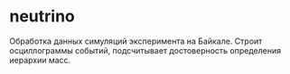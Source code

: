 # neutrino
Обработка данных симуляций эксперимента на Байкале. Строит осциллограммы событий, подсчитывает достоверность определения иерархии масс.
